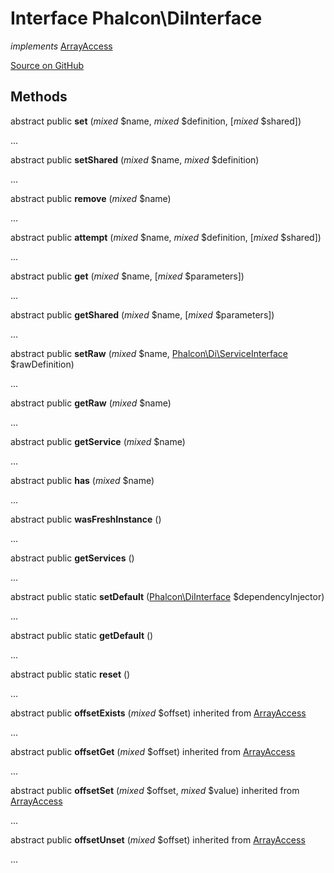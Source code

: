 # Interface **Phalcon\\DiInterface**

*implements* [ArrayAccess](http://php.net/manual/en/class.arrayaccess.php)

<a href="https://github.com/phalcon/cphalcon/blob/master/phalcon/diinterface.zep" class="btn btn-default btn-sm">Source on GitHub</a>

## Methods
abstract public  **set** (*mixed* $name, *mixed* $definition, [*mixed* $shared])

...

abstract public  **setShared** (*mixed* $name, *mixed* $definition)

...

abstract public  **remove** (*mixed* $name)

...

abstract public  **attempt** (*mixed* $name, *mixed* $definition, [*mixed* $shared])

...

abstract public  **get** (*mixed* $name, [*mixed* $parameters])

...

abstract public  **getShared** (*mixed* $name, [*mixed* $parameters])

...

abstract public  **setRaw** (*mixed* $name, [Phalcon\Di\ServiceInterface](/en/3.1.2/api/Phalcon_Di_ServiceInterface) $rawDefinition)

...

abstract public  **getRaw** (*mixed* $name)

...

abstract public  **getService** (*mixed* $name)

...

abstract public  **has** (*mixed* $name)

...

abstract public  **wasFreshInstance** ()

...

abstract public  **getServices** ()

...

abstract public static  **setDefault** ([Phalcon\DiInterface](/en/3.1.2/api/Phalcon_DiInterface) $dependencyInjector)

...

abstract public static  **getDefault** ()

...

abstract public static  **reset** ()

...

abstract public  **offsetExists** (*mixed* $offset) inherited from [ArrayAccess](http://php.net/manual/en/class.arrayaccess.php)

...

abstract public  **offsetGet** (*mixed* $offset) inherited from [ArrayAccess](http://php.net/manual/en/class.arrayaccess.php)

...

abstract public  **offsetSet** (*mixed* $offset, *mixed* $value) inherited from [ArrayAccess](http://php.net/manual/en/class.arrayaccess.php)

...

abstract public  **offsetUnset** (*mixed* $offset) inherited from [ArrayAccess](http://php.net/manual/en/class.arrayaccess.php)

...

